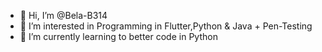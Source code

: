 - 👋 Hi, I’m @Bela-B314
- 👀 I’m interested in Programming in Flutter,Python & Java + Pen-Testing 
- 🌱 I’m currently learning to better code in Python 
